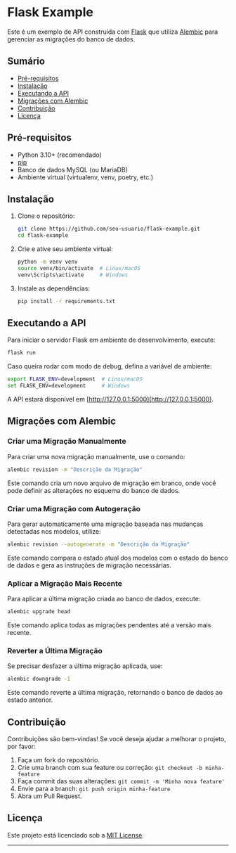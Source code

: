 # Flask Example

Este é um exemplo de API construída com [Flask](https://flask.palletsprojects.com/) que utiliza [Alembic](https://alembic.sqlalchemy.org/) para gerenciar as migrações do banco de dados.

## Sumário

- [Pré-requisitos](#pré-requisitos)
- [Instalação](#instalação)
- [Executando a API](#executando-a-api)
- [Migrações com Alembic](#migrações-com-alembic)
- [Contribuição](#contribuição)
- [Licença](#licença)

## Pré-requisitos

- Python 3.10+ (recomendado)
- [pip](https://pip.pypa.io/en/stable/)
- Banco de dados MySQL (ou MariaDB)
- Ambiente virtual (virtualenv, venv, poetry, etc.)

## Instalação

1. Clone o repositório:

   ```bash
   git clone https://github.com/seu-usuario/flask-example.git
   cd flask-example
   ```

2. Crie e ative seu ambiente virtual:

   ```bash
   python -m venv venv
   source venv/bin/activate  # Linux/macOS
   venv\Scripts\activate     # Windows
   ```

3. Instale as dependências:

   ```bash
   pip install -r requirements.txt
   ```

## Executando a API

Para iniciar o servidor Flask em ambiente de desenvolvimento, execute:

```bash
flask run
```

Caso queira rodar com modo de debug, defina a variável de ambiente:

```bash
export FLASK_ENV=development  # Linux/macOS
set FLASK_ENV=development     # Windows
```

A API estará disponível em [http://127.0.0.1:5000](http://127.0.0.1:5000).

## Migrações com Alembic

### Criar uma Migração Manualmente

Para criar uma nova migração manualmente, use o comando:

```bash
alembic revision -m "Descrição da Migração"
```

Este comando cria um novo arquivo de migração em branco, onde você pode definir as alterações no esquema do banco de dados.

### Criar uma Migração com Autogeração

Para gerar automaticamente uma migração baseada nas mudanças detectadas nos modelos, utilize:

```bash
alembic revision --autogenerate -m "Descrição da Migração"
```

Este comando compara o estado atual dos modelos com o estado do banco de dados e gera as instruções de migração necessárias.

### Aplicar a Migração Mais Recente

Para aplicar a última migração criada ao banco de dados, execute:

```bash
alembic upgrade head
```

Este comando aplica todas as migrações pendentes até a versão mais recente.

### Reverter a Última Migração

Se precisar desfazer a última migração aplicada, use:

```bash
alembic downgrade -1
```

Este comando reverte a última migração, retornando o banco de dados ao estado anterior.

## Contribuição

Contribuições são bem-vindas! Se você deseja ajudar a melhorar o projeto, por favor:

1. Faça um fork do repositório.
2. Crie uma branch com sua feature ou correção: `git checkout -b minha-feature`
3. Faça commit das suas alterações: `git commit -m 'Minha nova feature'`
4. Envie para a branch: `git push origin minha-feature`
5. Abra um Pull Request.

## Licença

Este projeto está licenciado sob a [MIT License](LICENSE).

---